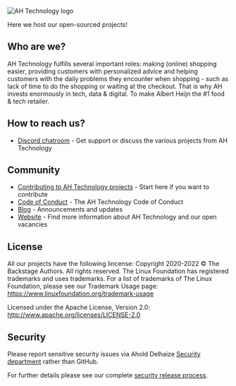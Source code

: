 ![AH Technology logo](https://www.ah.nl/technology/assets/72587d43.png)

Here we host our open-sourced projects!

## Who are we?

AH Technology fulfills several important roles: making (online) shopping easier, providing customers with personalized advice and helping customers with the daily problems they encounter when shopping - such as lack of time to do the shopping or waiting at the checkout. That is why AH invests enormously in tech, data & digital. To make Albert Heijn the #1 food & tech retailer.

## How to reach us?

- [Discord chatroom](https://discord.gg/MUpMjP2) - Get support or discuss the various projects from AH Technology

## Community

- [Contributing to AH Technology projects](https://github.com/albert-heijn-technology/.github/blob/main/CONTRIBUTING.md) - Start here if you want to contribute
- [Code of Conduct](https://github.com/albert-heijn-technology/.github/blob/main/CODE_OF_CONDUCT.md) - The AH Technology Code of Conduct
- [Blog](https://blog.ah.technology) - Announcements and updates
- [Website](https://ah.technology) - Find more information about AH Technology and our open vacancies

## License

All our projects have the following lincense:
Copyright 2020-2022 © The Backstage Authors. All rights reserved. The Linux Foundation has registered trademarks and uses trademarks. For a list of trademarks of The Linux Foundation, please see our Trademark Usage page: https://www.linuxfoundation.org/trademark-usage

Licensed under the Apache License, Version 2.0: http://www.apache.org/licenses/LICENSE-2.0

## Security

Please report sensitive security issues via Ahold Delhaize [Security department](https://www.aholddelhaize.com/security/) rather than GitHub.

For further details please see our complete [security release process](https://github.com/albert-heijn-technology/.github/blob/main/SECURITY.md).
